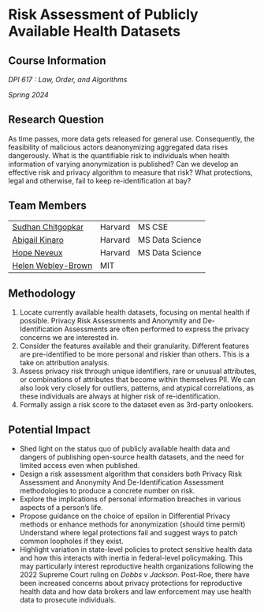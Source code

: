 # Risk Assessment of Publicly Available Health Datasets

## Course Information

*DPI 617 : Law, Order, and Algorithms*

*Spring 2024*

## Research Question
As time passes, more data gets released for general use. Consequently, the feasibility of malicious actors deanonymizing aggregated data rises dangerously. What is the quantifiable risk to individuals when health information of varying anonymization is published? Can we develop an effective risk and privacy algorithm to measure that risk? What protections, legal and otherwise, fail to keep re-identification at bay? 


## Team Members
|             |         |                 |
| ----------- | ------- | --------------- |
| [Sudhan Chitgopkar](mailto:sudhanchitgopkar@g.harvard.edu) | Harvard | MS CSE |
| [Abigail Kinaro](mailto:akinaro@g.harvard.edu) | Harvard | MS Data Science |
| [Hope Neveux](mailto:hopeneveux@g.harvard.edu) | Harvard | MS Data Science |
| [Helen Webley-Brown](mailto:helenwb@mit.edu) | MIT | |

## Methodology

1. Locate currently available health datasets, focusing on mental health if possible. 
Privacy Risk Assessments and Anonymity and De-Identification Assessments are often performed to express the privacy concerns we are interested in. 
2. Consider the features available and their granularity. Different features are pre-identified to be more personal and riskier than others. This is a take on attribution analysis.
3. Assess privacy risk through unique identifiers, rare or unusual attributes, or combinations of attributes that become within themselves PII. We can also look very closely for outliers, patterns, and atypical correlations, as these individuals are always at higher risk of re-identification. 
4. Formally assign a risk score to the dataset even as 3rd-party onlookers.

## Potential Impact

- Shed light on the status quo of publicly available health data and dangers of publishing open-source health datasets, and the need for limited access even when published.
- Design a risk assessment algorithm that considers both Privacy Risk Assessment and Anonymity And De-Identification Assessment methodologies to produce a concrete number on risk. 
- Explore the implications of personal information breaches in various aspects of a person’s life.
- Propose guidance on the choice of epsilon in Differential Privacy methods or enhance methods for anonymization (should time permit)
Understand where legal protections fail and suggest ways to patch common loopholes if they exist.
- Highlight variation in state-level policies to protect sensitive health data and how this interacts with inertia in federal-level policymaking. This may particularly interest reproductive health organizations following the 2022 Supreme Court ruling on *Dobbs v Jackson*. Post-Roe, there have been increased concerns about privacy protections for reproductive health data and how data brokers and law enforcement may use health data to prosecute individuals.
